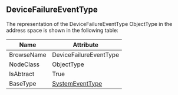 <!-- objecttype -->
## DeviceFailureEventType
  
The representation of the DeviceFailureEventType ObjectType in the address space is shown in the following table:  

|Name|Attribute|
|---|---|
|BrowseName|DeviceFailureEventType|
|NodeClass|ObjectType|
|IsAbtract|True|
|BaseType|[SystemEventType](../../../Part5/ObjectTypes/SystemEventType/readme.md)|

